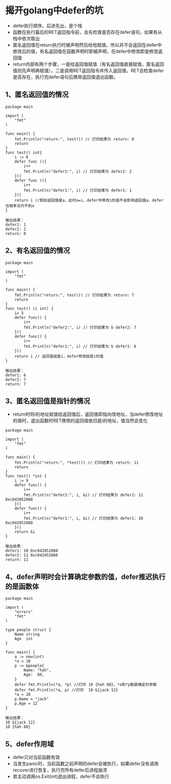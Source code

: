 # 揭开golang中defer的坑

- defer执行顺序，后进先出，是个栈
- 函数在执行最后的RET返回指令前，会先检查是否存在defer语句，如果有从栈中依次取出
- 匿名返回值在return执行时被声明然后给他赋值，所以并不会返回在defer中修改后的值，有名返回值在函数声明时即被声明，在defer中修改即是修改返回值
- return内部有两个步骤，一是给返回值赋值（有名返回值直接赋值，匿名返回值则先声明再赋值），二是调用RET返回指令并传入返回值，RET会检查defer是否存在，执行完defer语句后携带返回值退出函数。

## 1、匿名返回值的情况
```
package main

import (
	"fmt"
)

func main() {
	fmt.Println("return:", test()) // 打印结果为 return: 0
	return
}
func test() int{
	i := 0
	defer func (){
		i++
		fmt.Println("defer2:", i) // 打印结果为 defer2: 2
	}()
	defer func (){
		i++
		fmt.Println("defer1:", i) // 打印结果为 defer1: 1
	}()
	return i //假如返回值是a，此时a=i，defer中修改i的值不会影响返回值a，defer也根本访问不到a
}

输出结果：
defer1: 1
defer2: 2
return: 0
```

## 2、有名返回值的情况

```
package main

import (
	"fmt"
)

func main() {
	fmt.Println("return:", test()) // 打印结果为 return: 7
	return
}
func test() (i int) {
	i= 5
	defer func() {
		i++
		fmt.Println("defer2:", i) // 打印结果为 b defer2: 7
	}()
	defer func() {
		i++
		fmt.Println("defer1:", i) // 打印结果为 b defer1: 6
	}()
	return i // 返回值就是i，defer修改就是i的值
}

输出结果：
defer1: 6
defer2: 7
return: 7
```

## 3、匿名返回值是指针的情况

- return时将i的地址赋值给返回值后，返回值即指向改地址，当defer修改地址的值时，退出函数时RET携带的返回值依旧是i的地址，值当然会变化

```
package main

import (
	"fmt"
)

func main() {
	fmt.Println("return:", *test()) // 打印结果为 return: 11
	return
}
func test() *int {
	i := 9
	defer func() {
		i++
		fmt.Println("defer2:", i, &i) // 打印结果为 defer2: 11 0xc042052088
	}()
	defer func() {
		i++
		fmt.Println("defer1:", i, &i) // 打印结果为 defer1: 10 0xc042052088
	}()
	return &i
}

输出结果：
defer1: 10 0xc042052088
defer2: 11 0xc042052088
return: 11
```

## 4、defer声明时会计算确定参数的值，defer推迟执行的是函数体

```
package main

import (
	"errors"
	"fmt"
)

type people struct {
	Name string
	Age  int
}

func main() {
	a := new(int)
	*a = 10
	p := &people{
		Name: "hah",
		Age:  88,
	}
	defer fmt.Println(*a, *p) //打印 10 {hah 88}，*a和*p都是确定的参数
	defer fmt.Println(*a, p) //打印  10 &{jack 12}
	*a = 20
	p.Name = "jack"
	p.Age = 12
}

输出结果：
10 &{jack 12}
10 {hah 88}
```

## 5、defer作用域
- defer只对当前函数有效
- 当发生panic时，当前函数之前声明的defer会被执行，如果defer没有调用recover进行恢复，执行完所有defer后进程崩溃
- 若主动调用os.Exit(int)退出进程，defer不会执行






